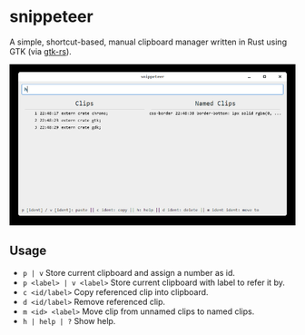 # snippeteer

A simple, shortcut-based, manual clipboard manager written in Rust using GTK (via [gtk-rs](/gtk-rs/gtk)).

![clippeteer screenshot](.github/screenshot.PNG)

## Usage

* `p | v` Store current clipboard and assign a number as id.
* `p <label> | v <label>` Store current clipboard with label to refer it by.
* `c <id/label>` Copy referenced clip into clipboard.
* `d <id/label>` Remove referenced clip.
* `m <id> <label>` Move clip from unnamed clips to named clips.
* `h | help | ?` Show help.
